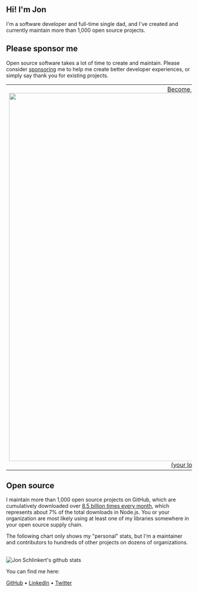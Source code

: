 ## Hi! I'm Jon

I'm a software developer and full-time single dad, and I've created and currently maintain more than 1,000 open source projects.

## Please sponsor me

Open source software takes a lot of time to create and maintain. Please consider [sponsoring](https://github.com/sponsors/jonschlinkert) me to help me create better developer experiences, or simply say thank you for existing projects.

<table>
  <body>
    <tr>
      <td width="50%" height="145" align="center">
        <a href="https://github.com/sponsors/jonschlinkert">
          Become a sponsor
          <img width="1000px" src="https://user-images.githubusercontent.com/383994/114347283-b7d82d00-9b32-11eb-9e90-9bd1eda78449.png">
          (your logo here)
        </a>
      </td>
      <td width="50%" align="center">
        <a href="https://github.com/sponsors/jonschlinkert">
          Become a sponsor
          <img src="https://user-images.githubusercontent.com/383994/114347283-b7d82d00-9b32-11eb-9e90-9bd1eda78449.png">
          (your logo here)
        </a>
      </td>
    </tr>
  </body>
</table>

## Open source

I maintain more than 1,000 open source projects on GitHub, which are cumulatively downloaded over [8.5 billion times every month](https://npm-stat.com/charts.html?author=jonschlinkert), which represents about 7% of the total downloads in Node.js. You or your organization are most likely using at least one of my libraries somewhere in your open source supply chain.

The following chart only shows my "personal" stats, but I'm a maintainer and contributors to hundreds of other projects on dozens of organizations.

<br>

<img src="https://github-readme-stats.vercel.app/api?username=jonschlinkert&count_private=true" alt="Jon Schlinkert's github stats">

You can find me here:

[GitHub](https://github.com/jonschlinkert) • [LinkedIn](https://linkedin.com/in/jonshlinkert) • [Twitter](https://twitter.com/jonschlinkert)